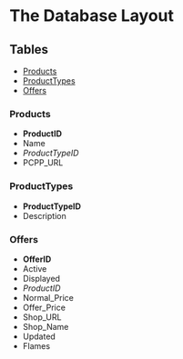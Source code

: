 # The Database Layout
## Tables
* [Products](#products)
* [ProductTypes](#producttypes)
* [Offers](#offers)

### Products
* **ProductID**
* Name
* *ProductTypeID*
* PCPP_URL

### ProductTypes
* **ProductTypeID**
* Description

### Offers
* **OfferID**
* Active
* Displayed
* *ProductID*
* Normal_Price
* Offer_Price
* Shop_URL
* Shop_Name
* Updated
* Flames
